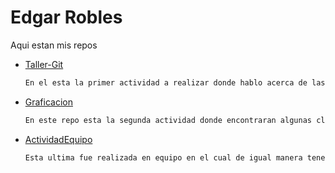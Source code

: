 # Edgar Robles 
Aqui estan mis repos

- [Taller-Git](https://github.com/Edgar270901/Taller-Git)
   ~~~bash
   En el esta la primer actividad a realizar donde hablo acerca de las bases de datos y el SQL, aunque es muuuy basica la informacion. 
   ~~~


- [Graficacion](https://github.com/Edgar270901/Graficacion)
  ~~~bash 
  En este repo esta la segunda actividad donde encontraran algunas clases que realizamos en la materia de graficacion las cuales son sencillas.
  ~~~
   
- [ActividadEquipo](https://github.com/Edgar270901/ActividadEquipo)
   ~~~bash
   Esta ultima fue realizada en equipo en el cual de igual manera tenemos varias clases qeu funcionan en conjunto para que en la clase con el metodo main nos muestre un menu de registros y etc. 
   ~~~
